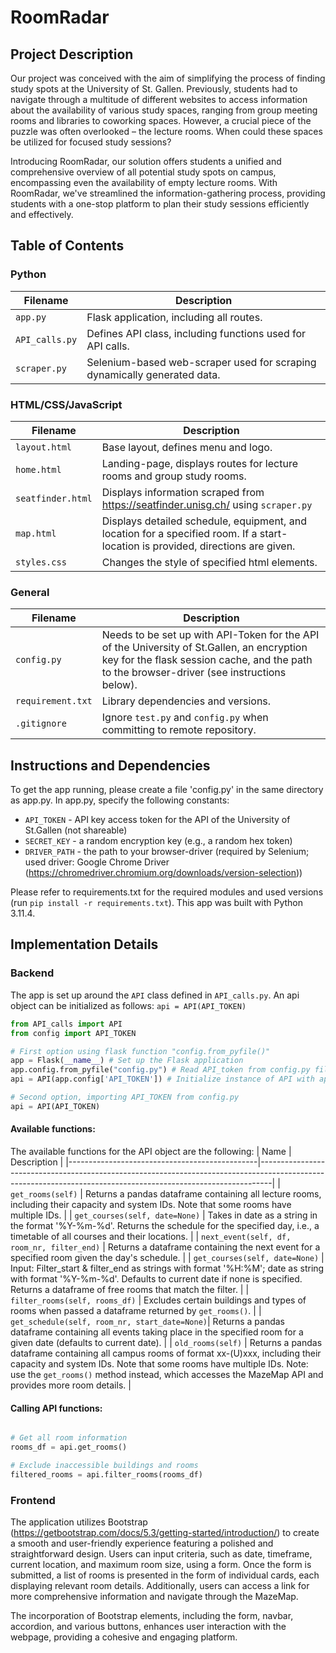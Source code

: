 # RoomRadar

## Project Description
Our project was conceived with the aim of simplifying the process of finding study spots at the University of St. Gallen. Previously, students had to navigate through a multitude of different websites to access information about the availability of various study spaces, ranging from group meeting rooms and libraries to coworking spaces. However, a crucial piece of the puzzle was often overlooked – the lecture rooms. When could these spaces be utilized for focused study sessions?

Introducing RoomRadar, our solution offers students a unified and comprehensive overview of all potential study spots on campus, encompassing even the availability of empty lecture rooms. With RoomRadar, we've streamlined the information-gathering process, providing students with a one-stop platform to plan their study sessions efficiently and effectively. 

## Table of Contents

### Python
| Filename      | Description                                                        |
|---------------|--------------------------------------------------------------------|
| `app.py`      | Flask application, including all routes.                           |
| `API_calls.py`| Defines API class, including functions used for API calls.         |
| `scraper.py`  | Selenium-based web-scraper used for scraping dynamically generated data. |





### HTML/CSS/JavaScript
| Filename          | Description                                                                                                  |
|-------------------|--------------------------------------------------------------------------------------------------------------|
| `layout.html`     | Base layout, defines menu and logo.                                                                           |
| `home.html`       | Landing-page, displays routes for lecture rooms and group study rooms.                                       |
| `seatfinder.html` | Displays information scraped from <https://seatfinder.unisg.ch/> using `scraper.py`                          |
| `map.html`        | Displays detailed schedule, equipment, and location for a specified room. If a start-location is provided, directions are given. |
| `styles.css`       | Changes the style of specified html elements.                         |


### General
| Filename         | Description                                                                                                                                                              |
|------------------|--------------------------------------------------------------------------------------------------------------------------------------------------------------------------|
| `config.py`      | Needs to be set up with API-Token for the API of the University of St.Gallen, an encryption key for the flask session cache, and the path to the browser-driver (see instructions below). |
| `requirement.txt`| Library dependencies and versions.                                                                                                                                       |
| `.gitignore`     | Ignore `test.py` and `config.py` when committing to remote repository.                                                                                                   |

## Instructions and Dependencies
To get the app running, please create a file 'config.py' in the same directory as app.py. In app.py, specify the following constants:
- `API_TOKEN` - API key access token for the API of the University of St.Gallen (not shareable)
- `SECRET_KEY` - a random encryption key (e.g., a random hex token)
- `DRIVER_PATH` - the path to your browser-driver (required by Selenium; used driver: Google Chrome Driver (https://chromedriver.chromium.org/downloads/version-selection))

Please refer to requirements.txt for the required modules and used versions (run `pip install -r requirements.txt`). This app was built with Python 3.11.4.

## Implementation Details

### Backend
The app is set up around the `API` class defined in `API_calls.py`. An api object can be initialized as follows: `api = API(API_TOKEN)` 

```python
from API_calls import API
from config import API_TOKEN

# First option using flask function "config.from_pyfile()"
app = Flask(__name__) # Set up the Flask application
app.config.from_pyfile("config.py") # Read API_token from config.py file
api = API(app.config['API_TOKEN']) # Initialize instance of API with api_token

# Second option, importing API_TOKEN from config.py
api = API(API_TOKEN)
```
#### Available functions:
The available functions for the API object are the following:
| Name                                          | Description                                                                                                                                                   |
|-----------------------------------------------|---------------------------------------------------------------------------------------------------------------------------------------------------------------|
| `get_rooms(self)`                             | Returns a pandas dataframe containing all lecture rooms, including their capacity and system IDs. Note that some rooms have multiple IDs.                     |
| `get_courses(self, date=None)`                | Takes in date as a string in the format '%Y-%m-%d'. Returns the schedule for the specified day, i.e., a timetable of all courses and their locations.       |
| `next_event(self, df, room_nr, filter_end)`   | Returns a dataframe containing the next event for a specified room given the day's schedule.                                                                 |
| `get_courses(self, date=None)`                | Input: Filter_start & filter_end as strings with format '%H:%M'; date as string with format '%Y-%m-%d'. Defaults to current date if none is specified. Returns a dataframe of free rooms that match the filter. |
| `filter_rooms(self, rooms_df)`                | Excludes certain buildings and types of rooms when passed a dataframe returned by `get_rooms()`.                                                             |
| `get_schedule(self, room_nr, start_date=None)`| Returns a pandas dataframe containing all events taking place in the specified room for a given date (defaults to current date).                              |
| `old_rooms(self)`                             | Returns a pandas dataframe containing all campus rooms of format xx-(U)xxx, including their capacity and system IDs. Note that some rooms have multiple IDs. Note: use the `get_rooms()` method instead, which accesses the MazeMap API and provides more room details. |


#### Calling API functions:
```python

# Get all room information
rooms_df = api.get_rooms()

# Exclude inaccessible buildings and rooms
filtered_rooms = api.filter_rooms(rooms_df)
```

### Frontend
The application utilizes Bootstrap (<https://getbootstrap.com/docs/5.3/getting-started/introduction/>) to create a smooth and user-friendly experience featuring a polished and straightforward design. Users can input criteria, such as date, timeframe, current location, and maximum room size, using a form. Once the form is submitted, a list of rooms is presented in the form of individual cards, each displaying relevant room details. Additionally, users can access a link for more comprehensive information and navigate through the MazeMap.

The incorporation of Bootstrap elements, including the form, navbar, accordion, and various buttons, enhances user interaction with the webpage, providing a cohesive and engaging platform.
